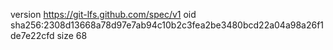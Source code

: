 version https://git-lfs.github.com/spec/v1
oid sha256:2308d13668a78d97e7ab94c10b2c3fea2be3480bcd22a04a98a26f1de7e22cfd
size 68
